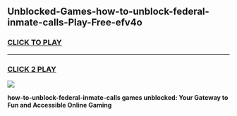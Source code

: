 
## Unblocked-Games-how-to-unblock-federal-inmate-calls-Play-Free-efv4o
<h3>
<a href="https://premium76.site?title=how-to-unblock-federal-inmate-calls&ref=21A">CLICK TO PLAY</a></h3>
<hr>

<h3>
<a href="https://premium76.site?title=how-to-unblock-federal-inmate-calls&ref=21A">CLICK 2 PLAY</a>
  
</h3>

<a href="https://premium76.site?title=how-to-unblock-federal-inmate-calls&ref=21A"><img src="https://clearcache.store/games.png"></a>


**how-to-unblock-federal-inmate-calls games unblocked: Your Gateway to Fun and Accessible Online Gaming**
